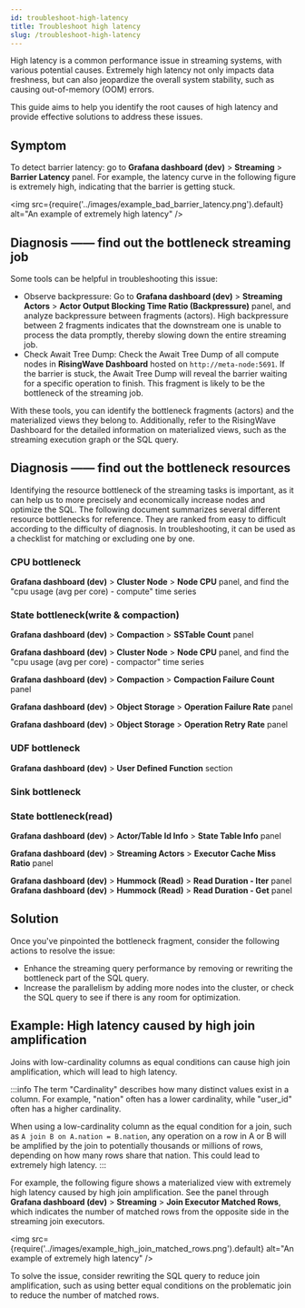 ```yaml
---
id: troubleshoot-high-latency
title: Troubleshoot high latency
slug: /troubleshoot-high-latency
---
```


High latency is a common performance issue in streaming systems, with various potential causes. Extremely high latency not only impacts data freshness, but can also jeopardize the overall system stability, such as causing out-of-memory (OOM) errors.

This guide aims to help you identify the root causes of high latency and provide effective solutions to address these issues.

## Symptom

To detect barrier latency: go to **Grafana dashboard (dev)** > **Streaming** > **Barrier Latency** panel. For example, the latency curve in the following figure is extremely high, indicating that the barrier is getting stuck.

<img
  src={require('../images/example_bad_barrier_latency.png').default}
  alt="An example of extremely high latency"
/>

## Diagnosis —— find out the bottleneck streaming job 

Some tools can be helpful in troubleshooting this issue:

- Observe backpressure: Go to **Grafana dashboard (dev)** > **Streaming Actors** > **Actor Output Blocking Time Ratio (Backpressure)** panel, and analyze backpressure between fragments (actors). High backpressure between 2 fragments indicates that the downstream one is unable to process the data promptly, thereby slowing down the entire streaming job.
- Check Await Tree Dump: Check the Await Tree Dump of all compute nodes in **RisingWave Dashboard** hosted on `http://meta-node:5691`. If the barrier is stuck, the Await Tree Dump will reveal the barrier waiting for a specific operation to finish. This fragment is likely to be the bottleneck of the streaming job.

With these tools, you can identify the bottleneck fragments (actors) and the materialized views they belong to. Additionally, refer to the RisingWave Dashboard for the detailed information on materialized views, such as the streaming execution graph or the SQL query.

## Diagnosis —— find out the bottleneck resources 

Identifying the resource bottleneck of the streaming tasks is important, as it can help us to more precisely and economically increase nodes and optimize the SQL. The following document summarizes several different resource bottlenecks for reference. They are ranked from easy to difficult according to the difficulty of diagnosis. In troubleshooting, it can be used as a checklist for matching or excluding one by one.

### CPU bottleneck 

  **Grafana dashboard (dev)** > **Cluster Node** > **Node CPU** panel, and find the "cpu usage (avg per core) - compute" time series

### State bottleneck(write & compaction)

  **Grafana dashboard (dev)** > **Compaction** > **SSTable Count** panel

  **Grafana dashboard (dev)** > **Cluster Node** > **Node CPU** panel, and find the "cpu usage (avg per core) - compactor" time series

  **Grafana dashboard (dev)** > **Compaction** > **Compaction Failure Count** panel

  **Grafana dashboard (dev)** > **Object Storage** > **Operation Failure Rate** panel

  **Grafana dashboard (dev)** > **Object Storage** > **Operation Retry Rate** panel

### UDF bottleneck

 **Grafana dashboard (dev)** > **User Defined Function** section


### Sink bottleneck

<!--
https://github.com/risingwavelabs/risingwave/issues/15473

-->

### State bottleneck(read)

  **Grafana dashboard (dev)** > **Actor/Table Id Info** > **State Table Info** panel

  **Grafana dashboard (dev)** > **Streaming Actors** > **Executor Cache Miss Ratio** panel

  **Grafana dashboard (dev)** > **Hummock (Read)** > **Read Duration - Iter** panel
  **Grafana dashboard (dev)** > **Hummock (Read)** > **Read Duration - Get** panel




## Solution

Once you've pinpointed the bottleneck fragment, consider the following actions to resolve the issue:

- Enhance the streaming query performance by removing or rewriting the bottleneck part of the SQL query.
- Increase the parallelism by adding more nodes into the cluster, or check the SQL query to see if there is any room for optimization.

## Example: High latency caused by high join amplification

Joins with low-cardinality columns as equal conditions can cause high join amplification, which will lead to high latency.

:::info
The term "Cardinality" describes how many distinct values exist in a column. For example, "nation" often has a lower cardinality, while "user_id" often has a higher cardinality.

When using a low-cardinality column as the equal condition for a join, such as `A join B on A.nation = B.nation`, any operation on a row in A or B will be amplified by the join to potentially thousands or millions of rows, depending on how many rows share that nation. This could lead to extremely high latency.
:::

For example, the following figure shows a materialized view with extremely high latency caused by high join amplification. See the panel through **Grafana dashboard (dev)** > **Streaming** > **Join Executor Matched Rows**, which indicates the number of matched rows from the opposite side in the streaming join executors.

<img
  src={require('../images/example_high_join_matched_rows.png').default}
  alt="An example of extremely high latency"
/>

To solve the issue, consider rewriting the SQL query to reduce join amplification, such as using better equal conditions on the problematic join to reduce the number of matched rows.